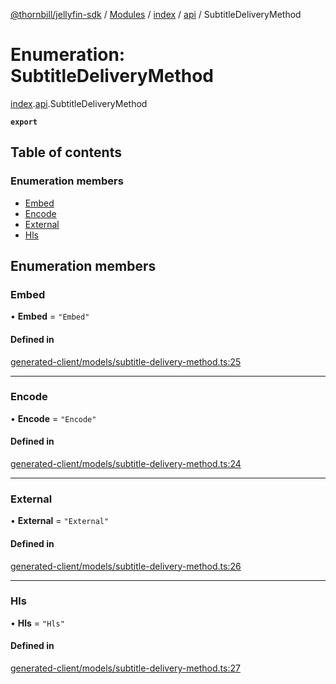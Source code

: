[@thornbill/jellyfin-sdk](../README.md) / [Modules](../modules.md) / [index](../modules/index.md) / [api](../modules/index.api.md) / SubtitleDeliveryMethod

# Enumeration: SubtitleDeliveryMethod

[index](../modules/index.md).[api](../modules/index.api.md).SubtitleDeliveryMethod

**`export`**

## Table of contents

### Enumeration members

- [Embed](index.api.SubtitleDeliveryMethod.md#embed)
- [Encode](index.api.SubtitleDeliveryMethod.md#encode)
- [External](index.api.SubtitleDeliveryMethod.md#external)
- [Hls](index.api.SubtitleDeliveryMethod.md#hls)

## Enumeration members

### Embed

• **Embed** = `"Embed"`

#### Defined in

[generated-client/models/subtitle-delivery-method.ts:25](https://github.com/thornbill/jellyfin-sdk-typescript/blob/eb13db7/src/generated-client/models/subtitle-delivery-method.ts#L25)

___

### Encode

• **Encode** = `"Encode"`

#### Defined in

[generated-client/models/subtitle-delivery-method.ts:24](https://github.com/thornbill/jellyfin-sdk-typescript/blob/eb13db7/src/generated-client/models/subtitle-delivery-method.ts#L24)

___

### External

• **External** = `"External"`

#### Defined in

[generated-client/models/subtitle-delivery-method.ts:26](https://github.com/thornbill/jellyfin-sdk-typescript/blob/eb13db7/src/generated-client/models/subtitle-delivery-method.ts#L26)

___

### Hls

• **Hls** = `"Hls"`

#### Defined in

[generated-client/models/subtitle-delivery-method.ts:27](https://github.com/thornbill/jellyfin-sdk-typescript/blob/eb13db7/src/generated-client/models/subtitle-delivery-method.ts#L27)
